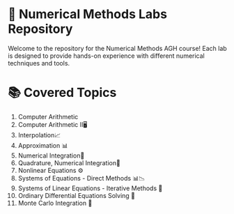 # 🔢 Numerical Methods Labs Repository

Welcome to the repository for the Numerical Methods AGH course! Each lab is designed to provide hands-on experience with different numerical techniques and tools.

# 📚 Covered Topics

1. Computer Arithmetic
2. Computer Arithmetic II🖥️
3. Interpolation📈
4. Approximation 📊
5. Numerical Integration🧮
6. Quadrature, Numerical Integration🔢
7. Nonlinear Equations ⚙️
8. Systems of Equations - Direct Methods 📊📉
9. Systems of Linear Equations - Iterative Methods 🧩
10. Ordinary Differential Equations Solving 🔄
11. Monte Carlo Integration 🎲
